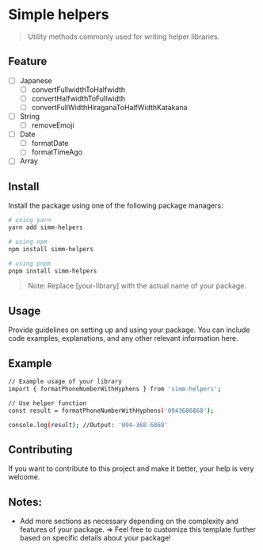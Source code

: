 # Simple helpers

> Utility methods commonly used for writing helper libraries.

## Feature

- [ ] Japanese
  - [ ] convertFullwidthToHalfwidth
  - [ ] convertHalfwidthToFullwidth
  - [ ] convertFullWidthHiraganaToHalfWidthKatakana
- [ ] String
  - [ ] removeEmoji
- [ ] Date
  - [ ] formatDate
  - [ ] formatTimeAgo
- [ ] Array

## Install

Install the package using one of the following package managers:

```sh
# using yarn
yarn add simm-helpers

# using npm
npm install simm-helpers

# using pnpm
pnpm install simm-helpers
```

> Note: Replace [your-library] with the actual name of your package.

## Usage

Provide guidelines on setting up and using your package. You can include code examples, explanations, and any other relevant information here.

## Example

```sh
// Example usage of your library
import { formatPhoneNumberWithHyphens } from 'simm-helpers';

// Use helper function
const result = formatPhoneNumberWithHyphens('0943686868');

console.log(result); //Output: '094-368-6868'
```

## Contributing

If you want to contribute to this project and make it better, your help is very welcome.

## Notes:

- Add more sections as necessary depending on the complexity and features of your package.
  => Feel free to customize this template further based on specific details about your package!
